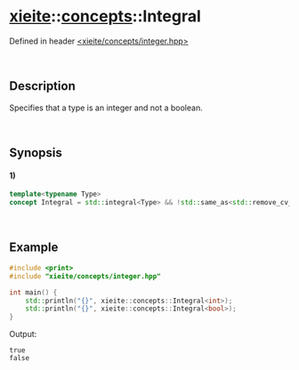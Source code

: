# [xieite](../../xieite.md)\:\:[concepts](../../concepts.md)\:\:Integral
Defined in header [<xieite/concepts/integer.hpp>](../../../include/xieite/concepts/integer.hpp)

&nbsp;

## Description
Specifies that a type is an integer and not a boolean.

&nbsp;

## Synopsis
#### 1)
```cpp
template<typename Type>
concept Integral = std::integral<Type> && !std::same_as<std::remove_cv_t<Type>, bool>;
```

&nbsp;

## Example
```cpp
#include <print>
#include "xieite/concepts/integer.hpp"

int main() {
    std::println("{}", xieite::concepts::Integral<int>);
    std::println("{}", xieite::concepts::Integral<bool>);
}
```
Output:
```
true
false
```
